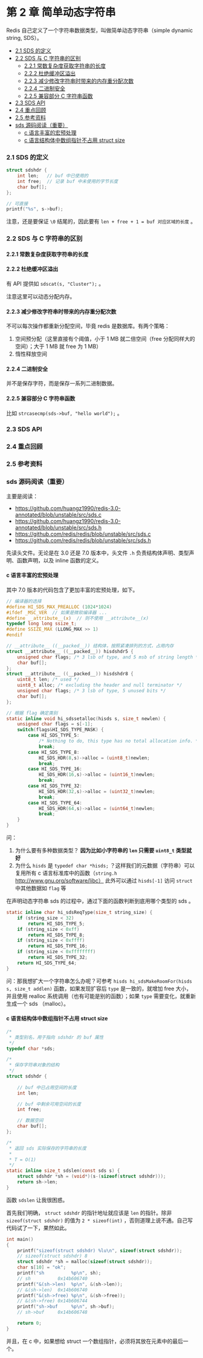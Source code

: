 # 第 2 章 简单动态字符串

Redis 自己定义了一个字符串数据类型，叫做简单动态字符串（simple dynamic string, SDS）。

<!-- @import "[TOC]" {cmd="toc" depthFrom=3 depthTo=6 orderedList=false} -->

<!-- code_chunk_output -->

- [2.1 SDS 的定义](#21-sds-的定义)
- [2.2 SDS 与 C 字符串的区别](#22-sds-与-c-字符串的区别)
  - [2.2.1 常数复杂度获取字符串的长度](#221-常数复杂度获取字符串的长度)
  - [2.2.2 杜绝缓冲区溢出](#222-杜绝缓冲区溢出)
  - [2.2.3 减少修改字符串时带来的内存重分配次数](#223-减少修改字符串时带来的内存重分配次数)
  - [2.2.4 二进制安全](#224-二进制安全)
  - [2.2.5 兼容部分 C 字符串函数](#225-兼容部分-c-字符串函数)
- [2.3 SDS API](#23-sds-api)
- [2.4 重点回顾](#24-重点回顾)
- [2.5 参考资料](#25-参考资料)
- [sds 源码阅读（重要）](#sds-源码阅读重要)
  - [c 语言丰富的宏预处理](#c-语言丰富的宏预处理)
  - [c 语言结构体中数组指针不占用 struct size](#c-语言结构体中数组指针不占用-struct-size)

<!-- /code_chunk_output -->

### 2.1 SDS 的定义

```c
struct sdshdr {
    int len;   // buf 中已使用的
    int free;  // 记录 buf 中未使用的字节长度
    char buf[];
};

// 可直接
printf("%s", s->buf);
```

注意，还是要保证 `\0` 结尾的，因此要有 `len + free + 1 = buf 对应区域的长度` 。

### 2.2 SDS 与 C 字符串的区别

#### 2.2.1 常数复杂度获取字符串的长度

#### 2.2.2 杜绝缓冲区溢出

有 API 提供如 `sdscat(s, "Cluster");` 。

注意这里可以动态分配内存。

#### 2.2.3 减少修改字符串时带来的内存重分配次数

不可以每次操作都重新分配空间，毕竟 redis 是数据库。有两个策略：
1. 空间预分配（这里直接有个阈值，小于 1 MB 就二倍空间（free 分配同样大的空间）；大于 1 MB 就 free 为 1 MB）
2. 惰性释放空间

#### 2.2.4 二进制安全

并不是保存字符，而是保存一系列二进制数据。

#### 2.2.5 兼容部分 C 字符串函数

比如 `strcasecmp(sds->buf, "hello world");` 。

### 2.3 SDS API

### 2.4 重点回顾

### 2.5 参考资料

### sds 源码阅读（重要）

主要是阅读：
- https://github.com/huangz1990/redis-3.0-annotated/blob/unstable/src/sds.c
- https://github.com/huangz1990/redis-3.0-annotated/blob/unstable/src/sds.h
- https://github.com/redis/redis/blob/unstable/src/sds.c
- https://github.com/redis/redis/blob/unstable/src/sds.h

先读头文件。无论是在 3.0 还是 7.0 版本中，头文件 `.h` 负责结构体声明、类型声明、函数声明，以及 inline 函数的定义。

#### c 语言丰富的宏预处理

其中 7.0 版本的代码包含了更加丰富的宏预处理，如下。

```c
// 编译器的选择
#define HI_SDS_MAX_PREALLOC (1024*1024)
#ifdef _MSC_VER  // 如果是微软编译器 ...
#define __attribute__(x)  // 则不使用 __attribute__(x)
typedef long long ssize_t;
#define SSIZE_MAX (LLONG_MAX >> 1)
#endif

// __attribute__ ((__packed__)) 结构体，按照紧凑排列的方式，占用内存
struct __attribute__ ((__packed__)) hisdshdr5 {
    unsigned char flags; /* 3 lsb of type, and 5 msb of string length */
    char buf[];
};
struct __attribute__ ((__packed__)) hisdshdr8 {
    uint8_t len; /* used */
    uint8_t alloc; /* excluding the header and null terminator */
    unsigned char flags; /* 3 lsb of type, 5 unused bits */
    char buf[];
};

// 根据 flag 确定类别
static inline void hi_sdssetalloc(hisds s, size_t newlen) {
    unsigned char flags = s[-1];
    switch(flags&HI_SDS_TYPE_MASK) {
        case HI_SDS_TYPE_5:
            /* Nothing to do, this type has no total allocation info. */
            break;
        case HI_SDS_TYPE_8:
            HI_SDS_HDR(8,s)->alloc = (uint8_t)newlen;
            break;
        case HI_SDS_TYPE_16:
            HI_SDS_HDR(16,s)->alloc = (uint16_t)newlen;
            break;
        case HI_SDS_TYPE_32:
            HI_SDS_HDR(32,s)->alloc = (uint32_t)newlen;
            break;
        case HI_SDS_TYPE_64:
            HI_SDS_HDR(64,s)->alloc = (uint64_t)newlen;
            break;
    }
}
```

问：
1. 为什么要有多种数据类型？ **因为比如小字符串的 `len` 只需要 `uint8_t` 类型就好**
2. 为什么 `hisds` 是 `typedef char *hisds;` ？这样我们的元数据（字符串）可以复用所有 c 语言标准库中的函数（`string.h` http://www.gnu.org/software/libc） 此外可以通过 `hisds[-1]` 访问 `struct` 中其他数据如 `flag` 等

在声明动态字符串 sds 的过程中，通过下面的函数判断到底用哪个类型的 sds 。

```c
static inline char hi_sdsReqType(size_t string_size) {
    if (string_size < 32)
        return HI_SDS_TYPE_5;
    if (string_size < 0xff)
        return HI_SDS_TYPE_8;
    if (string_size < 0xffff)
        return HI_SDS_TYPE_16;
    if (string_size < 0xffffffff)
        return HI_SDS_TYPE_32;
    return HI_SDS_TYPE_64;
}
```

问：那我想扩大一个字符串怎么办呢？可参考 `hisds hi_sdsMakeRoomFor(hisds s, size_t addlen)` 函数，如果发现扩容后 `type` 是一致的，就增加 free 大小，并且使用 realloc 系统调用（也有可能是别的函数）；如果 `type` 需要变化，就重新生成一个 sds （malloc）。

#### c 语言结构体中数组指针不占用 struct size

```c
/*
 * 类型别名，用于指向 sdshdr 的 buf 属性
 */
typedef char *sds;

/*
 * 保存字符串对象的结构
 */
struct sdshdr {
    
    // buf 中已占用空间的长度
    int len;

    // buf 中剩余可用空间的长度
    int free;

    // 数据空间
    char buf[];
};

/*
 * 返回 sds 实际保存的字符串的长度
 *
 * T = O(1)
 */
static inline size_t sdslen(const sds s) {
    struct sdshdr *sh = (void*)(s-(sizeof(struct sdshdr)));
    return sh->len;
}
```

函数 `sdslen` 让我很困惑。

首先我们明确， `struct sdshdr` 的指针地址就应该是 `len` 的指针。除非 `sizeof(struct sdshdr)` 的值为 `2 * sizeof(int)` ，否则道理上说不通。自己写代码试了一下，果然如此。

```c
int main()
{
    printf("sizeof(struct sdshdr) %lu\n", sizeof(struct sdshdr));
    // sizeof(struct sdshdr) 8
    struct sdshdr *sh = malloc(sizeof(struct sdshdr));
    char s[10] = "ok";
    printf("sh          %p\n", sh);
    // sh          0x14b606740
    printf("&(sh->len)  %p\n", &(sh->len));
    // &(sh->len)  0x14b606740
    printf("&(sh->free) %p\n", &(sh->free));
    // &(sh->free) 0x14b606744
    printf("sh->buf     %p\n", sh->buf);
    // sh->buf     0x14b606748

    return 0;
}
```

并且，在 c 中，如果想给 struct 一个数组指针，必须将其放在元素中的最后一个。

